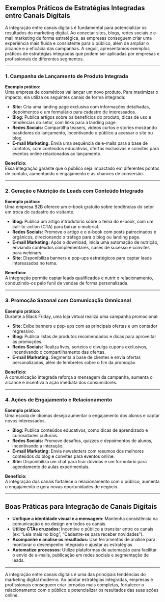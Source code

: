 
## Exemplos Práticos de Estratégias Integradas entre Canais Digitais

A integração entre canais digitais é fundamental para potencializar os resultados do marketing digital. Ao conectar sites, blogs, redes sociais e e-mail marketing de forma estratégica, as empresas conseguem criar uma experiência mais fluida e consistente para o público, além de ampliar o alcance e a eficácia das campanhas. A seguir, apresentamos exemplos práticos de estratégias integradas que podem ser aplicadas por empresas e profissionais de diferentes segmentos.

---

### 1. **Campanha de Lançamento de Produto Integrada**

**Exemplo prático:**  
Uma empresa de cosméticos vai lançar um novo produto. Para maximizar o impacto, ela utiliza os seguintes canais de forma integrada:

- **Site:** Cria uma landing page exclusiva com informações detalhadas, depoimentos e um formulário para cadastro de interessados.
- **Blog:** Publica artigos sobre os benefícios do produto, dicas de uso e tendências do setor, com links para a landing page.
- **Redes Sociais:** Compartilha teasers, vídeos curtos e stories mostrando bastidores do lançamento, incentivando o público a acessar o site ou blog.
- **E-mail Marketing:** Envia uma sequência de e-mails para a base de contatos, com conteúdos educativos, ofertas exclusivas e convites para eventos online relacionados ao lançamento.

**Benefício:**  
Essa integração garante que o público seja impactado em diferentes pontos de contato, aumentando o engajamento e as chances de conversão.

---

### 2. **Geração e Nutrição de Leads com Conteúdo Integrado**

**Exemplo prático:**  
Uma empresa B2B oferece um e-book gratuito sobre tendências do setor em troca do cadastro do visitante.

- **Blog:** Publica um artigo introdutório sobre o tema do e-book, com um call-to-action (CTA) para baixar o material.
- **Redes Sociais:** Promove o artigo e o e-book com posts patrocinados e orgânicos, direcionando o tráfego para o blog ou landing page.
- **E-mail Marketing:** Após o download, inicia uma automação de nutrição, enviando conteúdos complementares, cases de sucesso e convites para webinars.
- **Site:** Disponibiliza banners e pop-ups estratégicos para captar leads interessados no tema.

**Benefício:**  
A integração permite captar leads qualificados e nutrir o relacionamento, conduzindo-os pelo funil de vendas de forma personalizada.

---

### 3. **Promoção Sazonal com Comunicação Omnicanal**

**Exemplo prático:**  
Durante a Black Friday, uma loja virtual realiza uma campanha promocional:

- **Site:** Exibe banners e pop-ups com as principais ofertas e um contador regressivo.
- **Blog:** Publica listas de produtos recomendados e dicas para aproveitar as promoções.
- **Redes Sociais:** Realiza lives, sorteios e divulga cupons exclusivos, incentivando o compartilhamento das ofertas.
- **E-mail Marketing:** Segmenta a base de clientes e envia ofertas personalizadas, além de lembretes sobre o fim da promoção.

**Benefício:**  
A comunicação integrada reforça a mensagem da campanha, aumenta o alcance e incentiva a ação imediata dos consumidores.

---

### 4. **Ações de Engajamento e Relacionamento**

**Exemplo prático:**  
Uma escola de idiomas deseja aumentar o engajamento dos alunos e captar novos interessados.

- **Blog:** Publica conteúdos educativos, como dicas de aprendizado e curiosidades culturais.
- **Redes Sociais:** Promove desafios, quizzes e depoimentos de alunos, incentivando a interação.
- **E-mail Marketing:** Envia newsletters com resumos dos melhores conteúdos do blog e convites para eventos online.
- **Site:** Disponibiliza um chat para tirar dúvidas e um formulário para agendamento de aulas experimentais.

**Benefício:**  
A integração dos canais fortalece o relacionamento com o público, aumenta o engajamento e gera novas oportunidades de negócio.

---

## **Boas Práticas para Integração de Canais Digitais**

- **Unifique a identidade visual e a mensagem:** Mantenha consistência na comunicação e no design em todos os canais.
- **Utilize CTAs cruzados:** Incentive o público a transitar entre os canais (ex: “Leia mais no blog”, “Cadastre-se para receber novidades”).
- **Acompanhe e analise os resultados:** Use ferramentas de análise para monitorar o desempenho integrado e ajustar as estratégias.
- **Automatize processos:** Utilize plataformas de automação para facilitar o envio de e-mails, publicação em redes sociais e segmentação de leads.

---

A integração entre canais digitais é uma das principais tendências do marketing digital moderno. Ao adotar estratégias integradas, empresas e profissionais conseguem criar jornadas mais completas, fortalecer o relacionamento com o público e potencializar os resultados das suas ações online.
```
